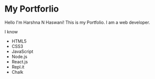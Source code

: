 # My Portforlio

Hello I'm Harshna N Haswani! This is my Portfolio. I am a web developer.

I know
<ul>
    <li> HTML5
    <li> CSS3
    <li> JavaScript
    <li> Node.js
    <li>React.js
    <li> Repl.it
    <li> Chalk
<ul>
